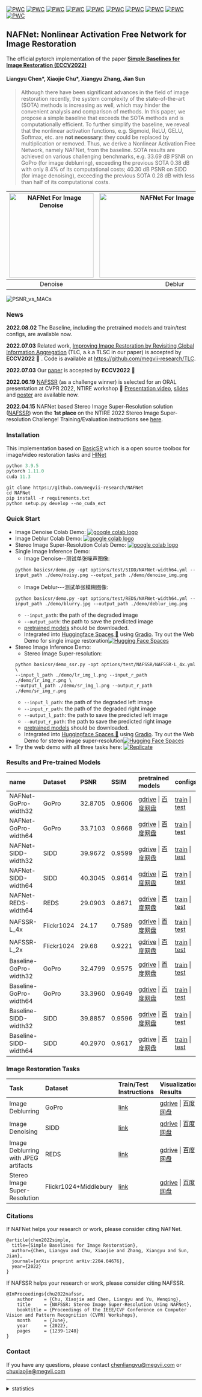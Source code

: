 [![PWC](https://img.shields.io/endpoint.svg?url=https://paperswithcode.com/badge/simple-baselines-for-image-restoration/image-deblurring-on-gopro)](https://paperswithcode.com/sota/image-deblurring-on-gopro?p=simple-baselines-for-image-restoration)
[![PWC](https://img.shields.io/endpoint.svg?url=https://paperswithcode.com/badge/simple-baselines-for-image-restoration/image-denoising-on-sidd)](https://paperswithcode.com/sota/image-denoising-on-sidd?p=simple-baselines-for-image-restoration)
[![PWC](https://img.shields.io/endpoint.svg?url=https://paperswithcode.com/badge/nafssr-stereo-image-super-resolution-using/stereo-image-super-resolution-on-flickr1024-1)](https://paperswithcode.com/sota/stereo-image-super-resolution-on-flickr1024-1?p=nafssr-stereo-image-super-resolution-using)
[![PWC](https://img.shields.io/endpoint.svg?url=https://paperswithcode.com/badge/nafssr-stereo-image-super-resolution-using/stereo-image-super-resolution-on-flickr1024-2)](https://paperswithcode.com/sota/stereo-image-super-resolution-on-flickr1024-2?p=nafssr-stereo-image-super-resolution-using)
[![PWC](https://img.shields.io/endpoint.svg?url=https://paperswithcode.com/badge/nafssr-stereo-image-super-resolution-using/stereo-image-super-resolution-on-kitti2012-2x-1)](https://paperswithcode.com/sota/stereo-image-super-resolution-on-kitti2012-2x-1?p=nafssr-stereo-image-super-resolution-using)
[![PWC](https://img.shields.io/endpoint.svg?url=https://paperswithcode.com/badge/nafssr-stereo-image-super-resolution-using/stereo-image-super-resolution-on-kitti2012-4x)](https://paperswithcode.com/sota/stereo-image-super-resolution-on-kitti2012-4x?p=nafssr-stereo-image-super-resolution-using)
[![PWC](https://img.shields.io/endpoint.svg?url=https://paperswithcode.com/badge/nafssr-stereo-image-super-resolution-using/stereo-image-super-resolution-on-kitti2015-2x)](https://paperswithcode.com/sota/stereo-image-super-resolution-on-kitti2015-2x?p=nafssr-stereo-image-super-resolution-using)
[![PWC](https://img.shields.io/endpoint.svg?url=https://paperswithcode.com/badge/nafssr-stereo-image-super-resolution-using/stereo-image-super-resolution-on-kitti2015-4x)](https://paperswithcode.com/sota/stereo-image-super-resolution-on-kitti2015-4x?p=nafssr-stereo-image-super-resolution-using)
[![PWC](https://img.shields.io/endpoint.svg?url=https://paperswithcode.com/badge/nafssr-stereo-image-super-resolution-using/stereo-image-super-resolution-on-middlebury-1)](https://paperswithcode.com/sota/stereo-image-super-resolution-on-middlebury-1?p=nafssr-stereo-image-super-resolution-using)
[![PWC](https://img.shields.io/endpoint.svg?url=https://paperswithcode.com/badge/nafssr-stereo-image-super-resolution-using/stereo-image-super-resolution-on-middlebury)](https://paperswithcode.com/sota/stereo-image-super-resolution-on-middlebury?p=nafssr-stereo-image-super-resolution-using)

## NAFNet: Nonlinear Activation Free Network for Image Restoration

The official pytorch implementation of the paper **[Simple Baselines for Image Restoration (ECCV2022)](https://arxiv.org/abs/2204.04676)**

#### Liangyu Chen\*, Xiaojie Chu\*, Xiangyu Zhang, Jian Sun

>Although there have been significant advances in the field of image restoration recently, the system complexity of the state-of-the-art (SOTA) methods is increasing as well, which may hinder the convenient analysis and comparison of methods. 
>In this paper, we propose a simple baseline that exceeds the SOTA methods and is computationally efficient. 
>To further simplify the baseline, we reveal that the nonlinear activation functions, e.g. Sigmoid, ReLU, GELU, Softmax, etc. are **not necessary**: they could be replaced by multiplication or removed. Thus, we derive a Nonlinear Activation Free Network, namely NAFNet, from the baseline. SOTA results are achieved on various challenging benchmarks, e.g. 33.69 dB PSNR on GoPro (for image deblurring), exceeding the previous SOTA 0.38 dB with only 8.4% of its computational costs; 40.30 dB PSNR on SIDD (for image denoising), exceeding the previous SOTA 0.28 dB with less than half of its computational costs.

| <img src="./figures/denoise.gif"  height=224 width=224 alt="NAFNet For Image Denoise"> | <img src="./figures/deblur.gif" width=400 height=224 alt="NAFNet For Image Deblur"> | <img src="./figures/StereoSR.gif" height=224 width=326 alt="NAFSSR For Stereo Image Super Resolution"> |
| :----------------------------------------------------------: | :----------------------------------------------------------: | :----------------------------------------------------------: |
|                           Denoise                            |                            Deblur                            |                           StereoSR([NAFSSR](https://github.com/megvii-research/NAFNet/blob/main/docs/StereoSR.md))                           |

![PSNR_vs_MACs](./figures/PSNR_vs_MACs.jpg)

### News
**2022.08.02** The Baseline, including the pretrained models and train/test configs, are available now.

**2022.07.03** Related work, [Improving Image Restoration by Revisiting Global Information Aggregation](https://arxiv.org/abs/2112.04491) (TLC, a.k.a TLSC in our paper) is accepted by **ECCV2022** :tada: . Code is available at https://github.com/megvii-research/TLC.

**2022.07.03** Our [paper](https://arxiv.org/abs/2204.04676) is accepted by **ECCV2022** :tada:

**2022.06.19** [NAFSSR](https://arxiv.org/abs/2204.08714) (as a challenge winner) is selected for an ORAL presentation at CVPR 2022, NTIRE workshop  :tada: [Presentation video](https://drive.google.com/file/d/16w33zrb3UI0ZIhvvdTvGB2MP01j0zJve/view), [slides](https://data.vision.ee.ethz.ch/cvl/ntire22/slides/Chu_NAFSSR_slides.pdf) and [poster](https://data.vision.ee.ethz.ch/cvl/ntire22/posters/Chu_NAFSSR_poster.pdf) are available now.

**2022.04.15** NAFNet based Stereo Image Super-Resolution solution ([NAFSSR](https://arxiv.org/abs/2204.08714)) won the **1st place** on the NTIRE 2022 Stereo Image Super-resolution Challenge! Training/Evaluation instructions see [here](https://github.com/megvii-research/NAFNet/blob/main/docs/StereoSR.md). 

### Installation
This implementation based on [BasicSR](https://github.com/xinntao/BasicSR) which is a open source toolbox for image/video restoration tasks and [HINet](https://github.com/megvii-model/HINet) 

```python
python 3.9.5
pytorch 1.11.0
cuda 11.3
```

```
git clone https://github.com/megvii-research/NAFNet
cd NAFNet
pip install -r requirements.txt
python setup.py develop --no_cuda_ext
```

### Quick Start 
* Image Denoise Colab Demo: [<a href="https://colab.research.google.com/drive/1dkO5AyktmBoWwxBwoKFUurIDn0m4qDXT?usp=sharing"><img src="https://colab.research.google.com/assets/colab-badge.svg" alt="google colab logo"></a>](https://colab.research.google.com/drive/1dkO5AyktmBoWwxBwoKFUurIDn0m4qDXT?usp=sharing)
* Image Deblur Colab Demo: [<a href="https://colab.research.google.com/drive/1yR2ClVuMefisH12d_srXMhHnHwwA1YmU?usp=sharing"><img src="https://colab.research.google.com/assets/colab-badge.svg" alt="google colab logo"></a>](https://colab.research.google.com/drive/1yR2ClVuMefisH12d_srXMhHnHwwA1YmU?usp=sharing)
* Stereo Image Super-Resolution Colab Demo: [<a href="https://colab.research.google.com/drive/1PkLog2imf7jCOPKq1G32SOISz0eLLJaO?usp=sharing"><img src="https://colab.research.google.com/assets/colab-badge.svg" alt="google colab logo"></a>](https://colab.research.google.com/drive/1PkLog2imf7jCOPKq1G32SOISz0eLLJaO?usp=sharing)
* Single Image Inference Demo:
    * Image Denoise--测试单张噪声图像:
    ```
    python basicsr/demo.py -opt options/test/SIDD/NAFNet-width64.yml --input_path ./demo/noisy.png --output_path ./demo/denoise_img.png
  ```
    * Image Deblur---测试单张模糊图像:
    ```
    python basicsr/demo.py -opt options/test/REDS/NAFNet-width64.yml --input_path ./demo/blurry.jpg --output_path ./demo/deblur_img.png
    ```
    * ```--input_path```: the path of the degraded image
    * ```--output_path```: the path to save the predicted image
    * [pretrained models](https://github.com/megvii-research/NAFNet/#results-and-pre-trained-models) should be downloaded. 
    * Integrated into [Huggingface Spaces 🤗](https://huggingface.co/spaces) using [Gradio](https://github.com/gradio-app/gradio). Try out the Web Demo for single image restoration[![Hugging Face Spaces](https://img.shields.io/badge/%F0%9F%A4%97%20Hugging%20Face-Spaces-blue)](https://huggingface.co/spaces/chuxiaojie/NAFNet)
* Stereo Image Inference Demo:
    * Stereo Image Super-resolution:
    ```
    python basicsr/demo_ssr.py -opt options/test/NAFSSR/NAFSSR-L_4x.yml \
    --input_l_path ./demo/lr_img_l.png --input_r_path ./demo/lr_img_r.png \
    --output_l_path ./demo/sr_img_l.png --output_r_path ./demo/sr_img_r.png
    ```
    * ```--input_l_path```: the path of the degraded left image
    * ```--input_r_path```: the path of the degraded right image
    * ```--output_l_path```: the path to save the predicted left image
    * ```--output_r_path```: the path to save the predicted right image
    * [pretrained models](https://github.com/megvii-research/NAFNet/#results-and-pre-trained-models) should be downloaded. 
    * Integrated into [Huggingface Spaces 🤗](https://huggingface.co/spaces) using [Gradio](https://github.com/gradio-app/gradio). Try out the Web Demo for stereo image super-resolution[![Hugging Face Spaces](https://img.shields.io/badge/%F0%9F%A4%97%20Hugging%20Face-Spaces-blue)](https://huggingface.co/spaces/chuxiaojie/NAFSSR)
* Try the web demo with all three tasks here: [![Replicate](https://replicate.com/megvii-research/nafnet/badge)](https://replicate.com/megvii-research/nafnet)

### Results and Pre-trained Models

| name | Dataset|PSNR|SSIM| pretrained models | configs |
|:----|:----|:----|:----|:----|-----|
|NAFNet-GoPro-width32|GoPro|32.8705|0.9606|[gdrive](https://drive.google.com/file/d/1Fr2QadtDCEXg6iwWX8OzeZLbHOx2t5Bj/view?usp=sharing)  \|  [百度网盘](https://pan.baidu.com/s/1AbgG0yoROHmrRQN7dgzDvQ?pwd=so6v)|[train](./options/train/GoPro/NAFNet-width32.yml) \| [test](./options/test/GoPro/NAFNet-width32.yml)|
|NAFNet-GoPro-width64|GoPro|33.7103|0.9668|[gdrive](https://drive.google.com/file/d/1S0PVRbyTakYY9a82kujgZLbMihfNBLfC/view?usp=sharing)  \|  [百度网盘](https://pan.baidu.com/s/1g-E1x6En-PbYXm94JfI1vg?pwd=wnwh)|[train](./options/train/GoPro/NAFNet-width64.yml) \| [test](./options/test/GoPro/NAFNet-width64.yml)|
|NAFNet-SIDD-width32|SIDD|39.9672|0.9599|[gdrive](https://drive.google.com/file/d/1lsByk21Xw-6aW7epCwOQxvm6HYCQZPHZ/view?usp=sharing)  \|  [百度网盘](https://pan.baidu.com/s/1Xses38SWl-7wuyuhaGNhaw?pwd=um97)|[train](./options/train/SIDD/NAFNet-width32.yml) \| [test](./options/test/SIDD/NAFNet-width32.yml)|
|NAFNet-SIDD-width64|SIDD|40.3045|0.9614|[gdrive](https://drive.google.com/file/d/14Fht1QQJ2gMlk4N1ERCRuElg8JfjrWWR/view?usp=sharing)  \|  [百度网盘](https://pan.baidu.com/s/198kYyVSrY_xZF0jGv9U0sQ?pwd=dton)|[train](./options/train/SIDD/NAFNet-width64.yml) \| [test](./options/test/SIDD/NAFNet-width64.yml)|
|NAFNet-REDS-width64|REDS|29.0903|0.8671|[gdrive](https://drive.google.com/file/d/14D4V4raNYIOhETfcuuLI3bGLB-OYIv6X/view?usp=sharing)  \|  [百度网盘](https://pan.baidu.com/s/1vg89ccbpIxg3mK9IONBfGg?pwd=9fas)|[train](./options/train/REDS/NAFNet-width64.yml) \| [test](./options/test/REDS/NAFNet-width64.yml)|
|NAFSSR-L_4x|Flickr1024|24.17|0.7589|[gdrive](https://drive.google.com/file/d/1TIdQhPtBrZb2wrBdAp9l8NHINLeExOwb/view?usp=sharing)  \|  [百度网盘](https://pan.baidu.com/s/1P8ioEuI1gwydA2Avr3nUvw?pwd=qs7a)|[train](./options/test/NAFSSR/NAFSSR-L_4x.yml) \| [test](./options/test/NAFSSR/NAFSSR-L_4x.yml)|
|NAFSSR-L_2x|Flickr1024|29.68|0.9221|[gdrive](https://drive.google.com/file/d/1SZ6bQVYTVS_AXedBEr-_mBCC-qGYHLmf/view?usp=sharing)  \|  [百度网盘](https://pan.baidu.com/s/1GS6YQSSECH8hAKhvzw6GyQ?pwd=2v3v)|[train](./options/test/NAFSSR/NAFSSR-L_2x.yml) \| [test](./options/test/NAFSSR/NAFSSR-L_2x.yml)|
|Baseline-GoPro-width32|GoPro|32.4799|0.9575|[gdrive](https://drive.google.com/file/d/14z7CxRzVkYEhFgsZg79GlPTEr3VFIGyl/view?usp=sharing)  \|  [百度网盘](https://pan.baidu.com/s/1WnFKYTAQyAQ9XuD5nlHw_Q?pwd=oieh)|[train](./options/train/GoPro/Baseline-width32.yml) \| [test](./options/test/GoPro/Baseline-width32.yml)|
|Baseline-GoPro-width64|GoPro|33.3960|0.9649|[gdrive](https://drive.google.com/file/d/1yy0oPNJjJxfaEmO0pfPW_TpeoCotYkuO/view?usp=sharing)  \|  [百度网盘](https://pan.baidu.com/s/1Fqi2T4nyF_wo4wh1QpgIGg?pwd=we36)|[train](./options/train/GoPro/Baseline-width64.yml) \| [test](./options/test/GoPro/Baseline-width64.yml)|
|Baseline-SIDD-width32|SIDD|39.8857|0.9596|[gdrive](https://drive.google.com/file/d/1NhqVcqkDcYvYgF_P4BOOfo9tuTcKDuhW/view?usp=sharing)  \|  [百度网盘](https://pan.baidu.com/s/1wkskmCRKhXq6dGa6Ns8D0A?pwd=0rin)|[train](./options/train/SIDD/Baseline-width32.yml) \| [test](./options/test/SIDD/Baseline-width32.yml)|
|Baseline-SIDD-width64|SIDD|40.2970|0.9617|[gdrive](https://drive.google.com/file/d/1wQ1HHHPhSp70_ledMBZhDhIGjZQs16wO/view?usp=sharing)  \|  [百度网盘](https://pan.baidu.com/s/1ivruGfSRGfWq5AEB8qc7YQ?pwd=t9w8)|[train](./options/train/SIDD/Baseline-width64.yml) \| [test](./options/test/SIDD/Baseline-width64.yml)|


### Image Restoration Tasks 

| Task                                 | Dataset | Train/Test Instructions            | Visualization Results                                        |
| :----------------------------------- | :------ | :---------------------- | :----------------------------------------------------------- |
| Image Deblurring                     | GoPro   | [link](./docs/GoPro.md) | [gdrive](https://drive.google.com/file/d/1S8u4TqQP6eHI81F9yoVR0be-DLh4cNgb/view?usp=sharing)   \|   [百度网盘](https://pan.baidu.com/s/1yNYQhznChafsbcfHO44aHQ?pwd=96ii)|
| Image Denoising                      | SIDD    | [link](./docs/SIDD.md)  | [gdrive](https://drive.google.com/file/d/1rbBYD64bfvbHOrN3HByNg0vz6gHQq7Np/view?usp=sharing)   \|   [百度网盘](https://pan.baidu.com/s/1wIubY6SeXRfZHpp6bAojqQ?pwd=hu4t)|
| Image Deblurring with JPEG artifacts | REDS    | [link](./docs/REDS.md)  | [gdrive](https://drive.google.com/file/d/1FwHWYPXdPtUkPqckpz-WBitpVyPuXFRi/view?usp=sharing)   \|   [百度网盘](https://pan.baidu.com/s/17T30w5xAtBQQ2P3wawLiVA?pwd=put5) |
| Stereo Image Super-Resolution | Flickr1024+Middlebury    | [link](./docs/StereoSR.md)  | [gdrive](https://drive.google.com/drive/folders/1lTKe2TU7F-KcU-oaF8jqgoUwIMb6RW0w?usp=sharing)   \|   [百度网盘](https://pan.baidu.com/s/1kov6ivrSFy1FuToCATbyrA?pwd=q263 ) |


### Citations
If NAFNet helps your research or work, please consider citing NAFNet.

```
@article{chen2022simple,
  title={Simple Baselines for Image Restoration},
  author={Chen, Liangyu and Chu, Xiaojie and Zhang, Xiangyu and Sun, Jian},
  journal={arXiv preprint arXiv:2204.04676},
  year={2022}
}
```
If NAFSSR helps your research or work, please consider citing NAFSSR.
```
@InProceedings{chu2022nafssr,
    author    = {Chu, Xiaojie and Chen, Liangyu and Yu, Wenqing},
    title     = {NAFSSR: Stereo Image Super-Resolution Using NAFNet},
    booktitle = {Proceedings of the IEEE/CVF Conference on Computer Vision and Pattern Recognition (CVPR) Workshops},
    month     = {June},
    year      = {2022},
    pages     = {1239-1248}
}
```

### Contact

If you have any questions, please contact chenliangyu@megvii.com or chuxiaojie@megvii.com

---

<details>
<summary>statistics</summary>

![visitors](https://visitor-badge.glitch.me/badge?page_id=megvii-research/NAFNet)

</details>

